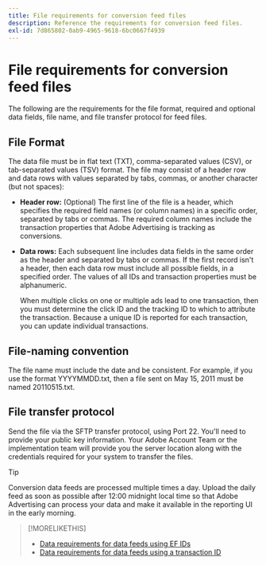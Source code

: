 ```yaml
---
title: File requirements for conversion feed files
description: Reference the requirements for conversion feed files.
exl-id: 7d865802-0ab9-4965-9618-6bc0667f4939
---
```

# File requirements for conversion feed files

The following are the requirements for the file format, required and optional data fields, file name, and file transfer protocol for feed files.

## File Format

The data file must be in flat text (TXT), comma-separated values (CSV), or tab-separated values (TSV) format. The file may consist of a header row and data rows with values separated by tabs, commas, or another character (but not spaces):

* **Header row:** (Optional) The first line of the file is a header, which specifies the required field names (or column names) in a specific order, separated by tabs or commas. The required column names include the transaction properties that Adobe Advertising is tracking as conversions.

* **Data rows:** Each subsequent line includes data fields in the same order as the header and separated by tabs or commas. If the first record isn't a header, then each data row must include all possible fields, in a specified order. The values of all IDs and transaction properties must be alphanumeric.

  When multiple clicks on one or multiple ads lead to one transaction, then you must determine the click ID and the tracking ID to which to attribute the transaction. Because a unique ID is reported for each transaction, you can update individual transactions.

## File-naming convention

The file name must include the date and be consistent. For example, if you use the format YYYYMMDD.txt, then a file sent on May 15, 2011 must be named 20110515.txt.

## File transfer protocol

Send the file via the SFTP transfer protocol, using Port 22. You'll need to provide your public key information.  Your Adobe Account Team or the implementation team will provide you the server location along with the credentials required for your system to transfer the files.

>[!TIP]
>
>Conversion data feeds are processed multiple times a day. Upload the daily feed as soon as possible after 12:00 midnight local time so that Adobe Advertising can process your data and make it available in the reporting UI in the early morning.

>[!MORELIKETHIS]
>
>* [Data requirements for data feeds using EF IDs](/help/search-social-commerce/tracking/feed-ef-id-data-requirements.md)
>* [Data requirements for data feeds using a transaction ID](/help/search-social-commerce/tracking/feed-transaction-id-data-requirements.md)
